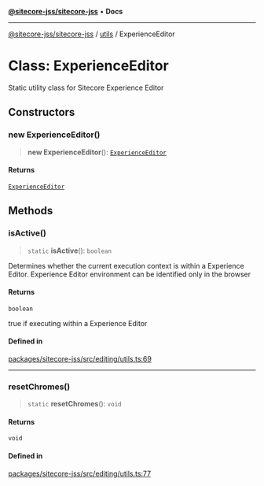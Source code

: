 [**@sitecore-jss/sitecore-jss**](../../README.md) • **Docs**

***

[@sitecore-jss/sitecore-jss](../../README.md) / [utils](../README.md) / ExperienceEditor

# Class: ExperienceEditor

Static utility class for Sitecore Experience Editor

## Constructors

### new ExperienceEditor()

> **new ExperienceEditor**(): [`ExperienceEditor`](ExperienceEditor.md)

#### Returns

[`ExperienceEditor`](ExperienceEditor.md)

## Methods

### isActive()

> `static` **isActive**(): `boolean`

Determines whether the current execution context is within a Experience Editor.
Experience Editor environment can be identified only in the browser

#### Returns

`boolean`

true if executing within a Experience Editor

#### Defined in

[packages/sitecore-jss/src/editing/utils.ts:69](https://github.com/Sitecore/jss/blob/49e56a9efb1742351f2d61235b0c8a0afb80e052/packages/sitecore-jss/src/editing/utils.ts#L69)

***

### resetChromes()

> `static` **resetChromes**(): `void`

#### Returns

`void`

#### Defined in

[packages/sitecore-jss/src/editing/utils.ts:77](https://github.com/Sitecore/jss/blob/49e56a9efb1742351f2d61235b0c8a0afb80e052/packages/sitecore-jss/src/editing/utils.ts#L77)

